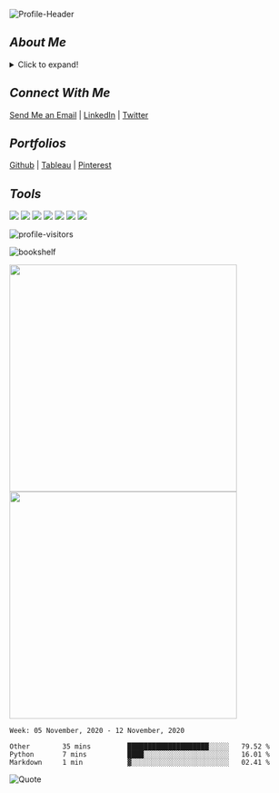 ![Profile-Header](https://i.pinimg.com/originals/e9/52/a7/e952a7d299d90126597573613d712a46.png)  

## *About Me*
<details>
  <summary>Click to expand!</summary>
  
### Nice to virtually meet you!  
Hello, my name's Bethany Thompson.🤝 I am currently attending Codeup, a fully-immersive, project-based 22-week Data Science career accelerator.  
I've learned each step of the DS pipeline:  

``` Acquire  -  Prepare  -  Explore  -  Modeling  -  Delivering the Final Product  ```

The data isn't always (~more like never~) easy on the eyes, but I make sure the final project is. I am drawn to the visual side of data, such as creating interactive Tableau Storybooks and presentations that keep the audience drawn in.  

My personal interests include reading a good science fiction book, listening to music, and rollerskating (*very carefully*, knee pads and all). Most importantly, I love being creative in everything possible.
</details>

## *Connect With Me*
<a href="mailto:thompsonbethany01@gmail.com">Send Me an Email</a> | [LinkedIn](https://www.linkedin.com/in/bethany-thompson-068009142/) |  [Twitter](https://twitter.com/Thompson_Beth01)

## *Portfolios*
[Github](https://thompsonbethany01.github.io) | [Tableau](https://public.tableau.com/profile/thompson.bethany.01#!/) | [Pinterest](https://www.pinterest.com/thompsonbethany01/pins/)

## *Tools*
<img src="https://img.shields.io/badge/python%20-%2314354C.svg?&style=for-the-badge&logo=python&logoColor=white"/> <img src="https://img.shields.io/badge/markdown-%23000000.svg?&style=for-the-badge&logo=markdown&logoColor=white"/> <img src="https://img.shields.io/badge/github%20-%23121011.svg?&style=for-the-badge&logo=github&logoColor=white"/> <img src="https://img.shields.io/badge/mysql-%2300f.svg?&style=for-the-badge&logo=mysql&logoColor=white"/> <img src="https://img.shields.io/badge/pandas%20-%23150458.svg?&style=for-the-badge&logo=pandas&logoColor=white" /> <img src="https://img.shields.io/badge/numpy%20-%23013243.svg?&style=for-the-badge&logo=numpy&logoColor=white" /> <img src="https://img.shields.io/badge/Jupyter%20-%23F37626.svg?&style=for-the-badge&logo=Jupyter&logoColor=white" />

![profile-visitors](https://visitor-badge.glitch.me/badge?page_id=ThompsonBethany01.ThompsonBethany01)

![bookshelf](https://i.pinimg.com/originals/9d/92/5a/9d925ac1c7ee233d4f37f988416bc8f2.png) 

<a href="https://github.com/anuraghazra/github-readme-stats">
    <img src="https://github-readme-stats.vercel.app/api?username=ThompsonBethany01&theme=graywhite&show_icons=true" width=400/>
</a>  

<a href="https://github.com/DenverCoder1/github-readme-streak-stats">
    <img src="https://github-readme-streak-stats.herokuapp.com/?user=ThompsonBethany01" width=400/>
</a>  

<!--START_SECTION:waka-->
```text
Week: 05 November, 2020 - 12 November, 2020

Other        35 mins         ████████████████████░░░░░   79.52 % 
Python       7 mins          ████░░░░░░░░░░░░░░░░░░░░░   16.01 % 
Markdown     1 min           ▓░░░░░░░░░░░░░░░░░░░░░░░░   02.41 % 
```
<!--END_SECTION:waka-->

![Quote](https://i.pinimg.com/originals/4e/a2/8f/4ea28fb3d69db7e37e9704e2f0444fc4.png)
